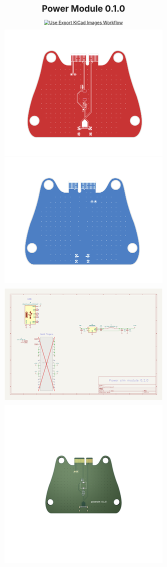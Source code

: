<div align="center">

# Power Module 0.1.0

[![Use Export KiCad Images Workflow](https://github.com/sonicavionics/4in-powersim/actions/workflows/use-export-kicad.yml/badge.svg)](https://github.com/sonicavionics/4in-powersim/actions/workflows/use-export-kicad.yml)

![alt text](images/pcbf.svg) ![alt text](images/pcbb.svg)

![alt text](images/sch.svg)

![alt text](images/board.png)
</div>

